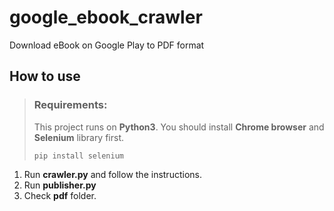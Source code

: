 # google_ebook_crawler
Download eBook on Google Play to PDF format

## How to use

> ### Requirements:
> 
> This project runs on **Python3**. You should install **Chrome browser** and **Selenium** library first.
> 
>     pip install selenium

1. Run **crawler.py** and follow the instructions.
2. Run **publisher.py**
3. Check **pdf** folder.

